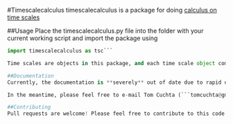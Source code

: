 #Timescalecalculus
timescalecalculus is a package for doing [calculus on time scales](https://en.wikipedia.org/wiki/Time-scale_calculus)

##Usage
Place the timescalecalculus.py file into the folder with your current working script and import the package using
```python
import timescalecalculus as tsc```

Time scales are objects in this package, and each time scale object comes with methods for the forward jump, graininess, delta derivative, delta integral, and so on. Methods to solve dynamic equations on time scales are included.

##Documentation
Currently, the documentation is **severely** out of date due to rapid development of the package over summer 2019. Documentation will always be at [this page](http://timescalewiki.org/index.php/Timescalecalculus_python_library_documentation).

In the meantime, please feel free to e-mail Tom Cuchta (```tomcuchta@gmail.com```) for assistance in using the package.

##Contributing
Pull requests are welcome! Please feel free to contribute to this code.
